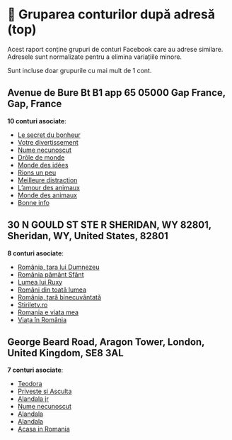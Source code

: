 # 📍 Gruparea conturilor după adresă (top)

Acest raport conține grupuri de conturi Facebook care au adrese similare. Adresele sunt normalizate pentru a elimina variațiile minore.

Sunt incluse doar grupurile cu mai mult de 1 cont.

## Avenue de Bure Bt B1 app 65 05000 Gap France, Gap, France  
**10 conturi asociate**:

- [Le secret du bonheur](https://www.facebook.com/lesecretdebouheur)
- [Votre divertissement](https://www.facebook.com/votrediverssemantt)
- [Nume necunoscut](https://www.facebook.com/profile.php?id=100023686410690&sk=about)
- [Drôle de monde](https://www.facebook.com/drolemonde)
- [Monde des idées](https://www.facebook.com/mondedesideess)
- [Rions un peu](https://www.facebook.com/rionsunpen)
- [Meilleure distraction](https://www.facebook.com/meilleuredistraction)
- [L’amour des animaux](https://www.facebook.com/lamourdesanimauxx)
- [Monde des animaux](https://www.facebook.com/mondedesanimauxx)
- [Bonne info](https://www.facebook.com/bonneinfo2021)

## 30 N GOULD ST STE R SHERIDAN, WY 82801, Sheridan, WY, United States, 82801  
**8 conturi asociate**:

- [România, țara lui Dumnezeu](https://www.facebook.com/romaniataraluidumnezeu)
- [România pământ Sfânt](https://www.facebook.com/romaniapamantsfant)
- [Lumea lui Ruxy](https://www.facebook.com/LumeaLuiRuxy1)
- [Români din toată lumea](https://www.facebook.com/romanidintoatalumeaa)
- [România, țară binecuvântată](https://www.facebook.com/romaniatarabinecuvantata)
- [Stiriletv.ro](https://www.facebook.com/stiriletv.ro)
- [Romania e viata mea](https://www.facebook.com/romaniaeviatamea)
- [Viața în România](https://www.facebook.com/viatainromaniaa)

## George Beard Road, Aragon Tower, London, United Kingdom, SE8 3AL  
**7 conturi asociate**:

- [Teodora](https://www.facebook.com/TeodoraOnlineOficial)
- [Priveste si Asculta](https://www.facebook.com/privestesiascultaa)
- [Alandala jr](https://www.facebook.com/alandalaoficial2)
- [Nume necunoscut](https://www.facebook.com/profile.php?id=61551458330296&sk=about)
- [Alandala](https://www.facebook.com/AcasatvOfficial)
- [Alandala](https://www.facebook.com/acasainromaniaaa)
- [Acasa in Romania](https://www.facebook.com/acasainromaniaa)